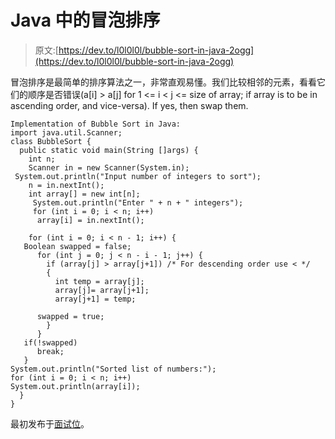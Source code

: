 # Java 中的冒泡排序

> 原文:[https://dev.to/l0l0l0l/bubble-sort-in-java-2ogg](https://dev.to/l0l0l0l/bubble-sort-in-java-2ogg)

冒泡排序是最简单的排序算法之一，非常直观易懂。我们比较相邻的元素，看看它们的顺序是否错误(a[i] > a[j] for 1 <= i < j <= size of array; if array is to be in ascending order, and vice-versa). If yes, then swap them.

```
Implementation of Bubble Sort in Java:
import java.util.Scanner;
class BubbleSort {
  public static void main(String []args) {
    int n;
    Scanner in = new Scanner(System.in);
 System.out.println("Input number of integers to sort");
    n = in.nextInt();
    int array[] = new int[n];
     System.out.println("Enter " + n + " integers");
     for (int i = 0; i < n; i++)
      array[i] = in.nextInt();

    for (int i = 0; i < n - 1; i++) {
   Boolean swapped = false;
      for (int j = 0; j < n - i - 1; j++) {
        if (array[j] > array[j+1]) /* For descending order use < */
        {
          int temp = array[j];
          array[j]= array[j+1];
          array[j+1] = temp;

      swapped = true;
        }
      }
   if(!swapped)
      break;
   } 
System.out.println("Sorted list of numbers:");
for (int i = 0; i < n; i++)
System.out.println(array[i]);
  }
} 
```

最初发布于[面试位](https://www.interviewbit.com/tutorial/bubble-sort/)。